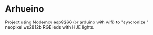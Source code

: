 # Arhueino
Project using Nodemcu esp8266 (or arduino with wifi) to "syncronize " neopixel ws2812b RGB leds with HUE lights. 
